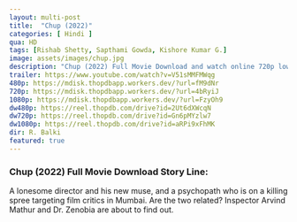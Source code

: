 ```yaml
---
layout: multi-post
title:  "Chup (2022)"
categories: [ Hindi ]
qua: HD
tags: [Rishab Shetty, Sapthami Gowda, Kishore Kumar G.]
image: assets/images/chup.jpg
description: "Chup (2022) Full Movie Download and watch online 720p low file size 500 mb."
trailer: https://www.youtube.com/watch?v=V51sMMFMWqg
480p: https://mdisk.thopdbapp.workers.dev/?url=fM9dNr
720p: https://mdisk.thopdbapp.workers.dev/?url=4bRyiJ
1080p: https://mdisk.thopdbapp.workers.dev/?url=FzyOh9
dw480p: https://reel.thopdb.com/drive?id=2Ut6dXWcqN
dw720p: https://reel.thopdb.com/drive?id=Gn6pMYzlw7
dw1080p: https://reel.thopdb.com/drive?id=aRPi9xFhMK
dir: R. Balki
featured: true
---
```


### Chup (2022) Full Movie Download Story Line:
A lonesome director and his new muse, and a psychopath who is on a killing spree targeting film critics in Mumbai. Are the two related? Inspector Arvind Mathur and Dr. Zenobia are about to find out.